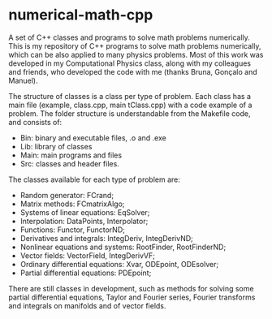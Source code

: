 # numerical-math-cpp
A set of C++ classes and programs to solve math problems numerically.
This is my repository of C++ programs to solve math problems numerically, which can be also applied to many physics problems. Most of this work was developed in my Computational Physics class, along with my colleagues and friends, who developed the code with me (thanks Bruna, Gonçalo and Manuel). 

The structure of classes is a class per type of problem. Each class has a main file (example, class.cpp, main tClass.cpp) with a code example of a problem. The folder structure is understandable from the Makefile code, and consists of:

- Bin: binary and executable files, .o and .exe
- Lib: library of classes
- Main: main programs and files
- Src: classes and header files.

The classes available for each type of problem are:

- Random generator: FCrand;
- Matrix methods: FCmatrixAlgo;
- Systems of linear equations: EqSolver;
- Interpolation: DataPoints, Interpolator;
- Functions: Functor, FunctorND;
- Derivatives and integrals: IntegDeriv, IntegDerivND;
- Nonlinear equations and systems: RootFinder, RootFinderND;
- Vector fields: VectorField, IntegDerivVF;
- Ordinary differential equations: Xvar, ODEpoint, ODEsolver;
- Partial differential equations: PDEpoint;

There are still classes in development, such as methods for solving some partial differential equations, Taylor and Fourier series, Fourier transforms and integrals on manifolds and of vector fields. 

